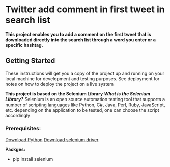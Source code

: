 # Twitter add comment in first tweet in search list
**This project enables you to add a comment on the first tweet that is downloaded directly into the search list through a word you enter or a specific hashtag.**

## Getting Started

These instructions will get you a copy of the project up and running on your local machine for development and testing purposes. See deployment for notes on how to deploy the project on a live system 

**This project is based on the Selenium Library**
***What is the Selenium Library?***
Selenium is an open source automation testing tool that supports a number of scripting languages like Python, C#, Java, Perl, Ruby, JavaScript, etc. depending on the application to be tested, one can choose the script accordingly

### Prerequisites:
[Download Python](https://www.python.org/)
[Download selenium driver](https://sites.google.com/chromium.org/driver/)

**Packges:**
* pip install selenium
